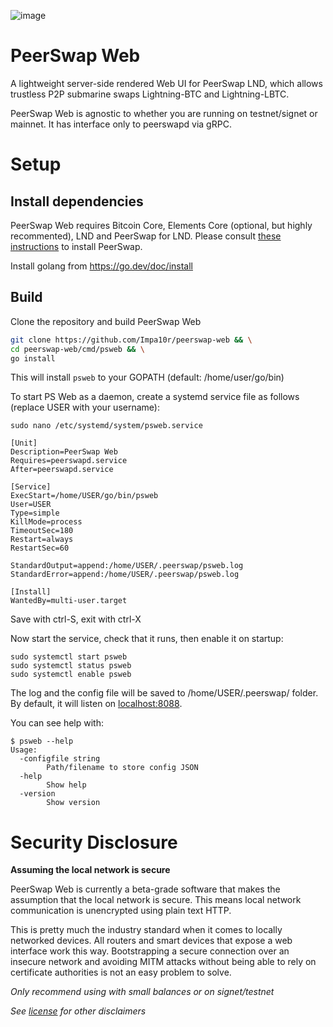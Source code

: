 ![image](https://github.com/Impa10r/peerswap-web/assets/101550606/4726dc45-8aa2-458a-bfe4-e9f0037be323)

# PeerSwap Web
A lightweight server-side rendered Web UI for PeerSwap LND, which allows trustless P2P submarine swaps Lightning-BTC and Lightning-LBTC. 

PeerSwap Web is agnostic to whether you are running on testnet/signet or mainnet. It has interface only to peerswapd via gRPC. 

# Setup

## Install dependencies

PeerSwap Web requires Bitcoin Core, Elements Core (optional, but highly recommented), LND and PeerSwap for LND. Please consult [these instructions](https://github.com/ElementsProject/peerswap/blob/master/docs/setup_lnd.md) to install PeerSwap.

Install golang from https://go.dev/doc/install

## Build

Clone the repository and build PeerSwap Web

```bash
git clone https://github.com/Impa10r/peerswap-web && \
cd peerswap-web/cmd/psweb && \
go install
```

This will install `psweb` to your GOPATH (default: /home/user/go/bin)

To start PS Web as a daemon, create a systemd service file as follows (replace USER with your username):

```
sudo nano /etc/systemd/system/psweb.service

[Unit]
Description=PeerSwap Web
Requires=peerswapd.service
After=peerswapd.service

[Service]
ExecStart=/home/USER/go/bin/psweb
User=USER
Type=simple
KillMode=process
TimeoutSec=180
Restart=always
RestartSec=60

StandardOutput=append:/home/USER/.peerswap/psweb.log
StandardError=append:/home/USER/.peerswap/psweb.log

[Install]
WantedBy=multi-user.target
```
Save with ctrl-S, exit with ctrl-X

Now start the service, check that it runs, then enable it on startup:
```
sudo systemctl start psweb
sudo systemctl status psweb
sudo systemctl enable psweb
```

The log and the config file will be saved to /home/USER/.peerswap/ folder. 
By default, it will listen on [localhost:8088](localhost:8088).

You can see help with:
```
$ psweb --help
Usage:
  -configfile string
        Path/filename to store config JSON
  -help
        Show help
  -version
        Show version
```

# Security Disclosure

**Assuming the local network is secure**

PeerSwap Web is currently a beta-grade software that makes the assumption that the local network is secure. This means local network communication is unencrypted using plain text HTTP. 

This is pretty much the industry standard when it comes to locally networked devices. All routers and smart devices that expose a web interface work this way. Bootstrapping a secure connection over an insecure network and avoiding MITM attacks without being able to rely on certificate authorities is not an easy problem to solve.

*Only recommend using with small balances or on signet/testnet*

*See [license](/LICENSE) for other disclaimers*
